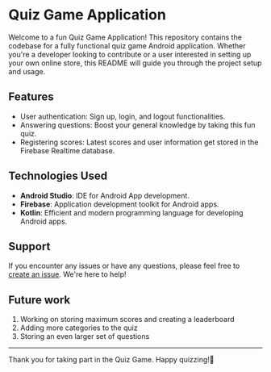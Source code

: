 # Quiz Game Application

Welcome to a fun Quiz Game Application! This repository contains the codebase for a fully functional quiz game Android application. Whether you're a developer looking to contribute or a user interested in setting up your own online store, this README will guide you through the project setup and usage.

## Features

- User authentication: Sign up, login, and logout functionalities.
- Answering questions: Boost your general knowledge by taking this fun quiz.
- Registering scores: Latest scores and user information get stored in the Firebase Realtime database.

## Technologies Used

- **Android Studio**: IDE for Android App development.
- **Firebase**: Application development toolkit for Android apps.
- **Kotlin**: Efficient and modern programming language for developing Android apps.


## Support

If you encounter any issues or have any questions, please feel free to [create an issue](https://github.com/Dodo-sr13/Quiz-Game-App/issues). We're here to help!

## Future work

1. Working on storing maximum scores and creating a leaderboard
2. Adding more categories to the quiz
3. Storing an even larger set of questions

---

Thank you for taking part in the Quiz Game. Happy quizzing!🚀
